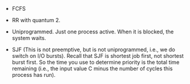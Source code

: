 
- FCFS  

- RR with quantum 2.  

- Uniprogrammed. Just one process active. When it is blocked, the system waits.  

- SJF (This is not preemptive, but is not uniprogrammed, i.e., we do switch on I/O bursts). Recall that SJF is shortest
job first, not shortest burst first. So the time you use to determine priority is the total time remaining (i.e., the
input value C minus the number of cycles this process has run).